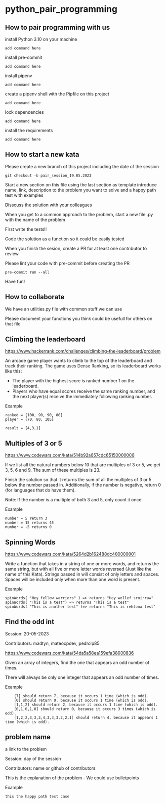 # python_pair_programming

## How to pair programming with us

install Python 3.10 on your machine

    add command here

install pre-commit

    add command here

install pipenv

    add command here

create a pipenv shell with the Pipfile on this project

    add command here

lock dependencies

    add command here

install the requirements

    add command here

## How to start a new kata

Please create a new branch of this project including the date of the session

    git checkout -b pair_session_19.05.2023

Start a new section on this file using the last section as template
introduce name, link, description to the problem you want to solve and
a happy path test with examples

Disscuss the solution with your colleagues

When you get to a common approach to the problem, start a new file .py with the name of the problem

First write the tests!!

Code the solution as a function so it could be easily tested

When you finish the sesion, create a PR for at least one contributor to review

Please lint your code with pre-commit before creating the PR

    pre-commit run --all

Have fun!

## How to collaborate

We have an utilities.py file with common stuff we can use

Please document your functions you think could be usefull for others on that file

## Climbing the leaderboard

<https://www.hackerrank.com/challenges/climbing-the-leaderboard/problem>

An arcade game player wants to climb to the top of the leaderboard and track their ranking. The game uses Dense Ranking, so its leaderboard works like this:

- The player with the highest score is ranked number 1 on the leaderboard.
- Players who have equal scores receive the same ranking number, and the next player(s) receive
  the immediately following ranking number.

Example

    ranked = [100, 90, 90, 80]
    player = [70, 80, 105]

    result = [4,3,1]

## Multiples of 3 or 5

<https://www.codewars.com/kata/514b92a657cdc65150000006>

If we list all the natural numbers below 10 that are multiples of 3 or 5, we get 3, 5, 6 and 9. The sum of these multiples is 23.

Finish the solution so that it returns the sum of all the multiples of 3 or 5 below the number passed in. Additionally, if the number is negative, return 0 (for languages that do have them).

Note: If the number is a multiple of both 3 and 5, only count it once.

Example

    number = 5 return 3
    number = 15 returns 45
    number = -5 returns 0

## Spinning Words

<https://www.codewars.com/kata/5264d2b162488dc400000001>

Write a function that takes in a string of one or more words, and returns the same string, but with all five or more letter words reversed (Just like the name of this Kata). Strings passed in will consist of only letters and spaces. Spaces will be included only when more than one word is present.

Example

    spinWords( "Hey fellow warriors" ) => returns "Hey wollef sroirraw"
    spinWords( "This is a test") => returns "This is a test"
    spinWords( "This is another test" )=> returns "This is rehtona test"

## Find the odd int

Session: 20-05-2023

Contributors: madtyn, mateocpdev, pedrolp85

<https://www.codewars.com/kata/54da5a58ea159efa38000836>

Given an array of integers, find the one that appears an odd number of times.

There will always be only one integer that appears an odd number of times.

Example

        [7] should return 7, because it occurs 1 time (which is odd).
        [0] should return 0, because it occurs 1 time (which is odd).
        [1,1,2] should return 2, because it occurs 1 time (which is odd).
        [0,1,0,1,0] should return 0, because it occurs 3 times (which is odd).
        [1,2,2,3,3,3,4,3,3,3,2,2,1] should return 4, because it appears 1 time (which is odd).

## problem name

a link to the problem

Session: day of the session

Contributors: name or github of contributors

This is the explanation of the problem
    - We could use bulletpoints

Example

    this the happy path test case
